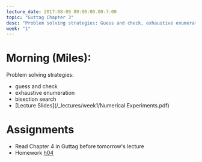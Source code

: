 ```yaml
---
lecture_date: 2017-08-09 09:00:00.00-7:00
topic: "Guttag Chapter 3"
desc: "Problem solving strategies: Guess and check, exhaustive enumeration, bisection search"
week: "1"
---
```



# Morning (Miles):

Problem solving strategies:

* guess and check
* exhaustive enumeration
* bisection search
* [Lecture Slides](/_lectures/week1/Numerical Experiments.pdf)


# Assignments

* Read Chapter 4 in Guttag before tomorrow's lecture
* Homework [h04](/hwk/h04)

